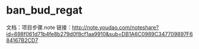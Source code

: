 # ban_bud_regat
文档：项目步骤.note
链接：http://note.youdao.com/noteshare?id=698f061d71b4fe8b279d0f8cf1aa9910&sub=DB1A6C0989C347709897F684167B2CD7
